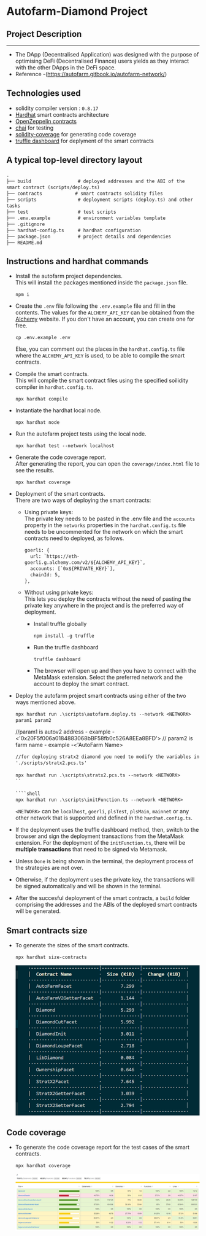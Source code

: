 # Autofarm-Diamond Project

## Project Description

---

- The DApp (Decentralised Application) was designed with the purpose of optimising DeFi (Decentralised Finance) users yields as they interact with the other DApps in the DeFi space.
- Reference -(https://autofarm.gitbook.io/autofarm-network/)

## Technologies used

- solidity compiler version : `0.8.17`
- [Hardhat](https://hardhat.org/) smart contracts architecture
- [OpenZeppelin contracts](https://openzeppelin.com/)
- [chai](https://www.chaijs.com/) for testing
- [solidity-coverage](https://github.com/sc-forks/solidity-coverage) for generating code coverage
- [truffle dashboard](https://trufflesuite.com/docs/truffle/how-to/use-the-truffle-dashboard/) for deplyment of the smart contracts

## A typical top-level directory layout

```shell
.
├── build                 # deployed addresses and the ABI of the smart contract (scripts/deploy.ts)
├── contracts            # smart contracts solidity files
├── scripts               # deployment scripts (deploy.ts) and other tasks
├── test                  # test scripts
├── .env.example          # environment variables template
├── .gitignore
├── hardhat-config.ts     # hardhat configuration
├── package.json          # project details and dependencies
├── README.md

```

## Instructions and hardhat commands

- Install the autofarm project dependencies. \
  This will install the packages mentioned inside the `package.json` file.

  ```shell
  npm i
  ```

- Create the `.env` file following the `.env.example` file and fill in the contents. The values for the `ALCHEMY_API_KEY` can be obtained from the [Alchemy](https://www.alchemy.com/) website. If you don't have an account, you can create one for free.

  ```shell
  cp .env.example .env
  ```

  Else, you can comment out the places in the `hardhat.config.ts` file where the `ALCHEMY_API_KEY` is used, to be able to compile the smart contracts.

- Compile the smart contracts. \
  This will compile the smart contract files using the specified soilidity compiler in `hardhat.config.ts`.

  ```shell
  npx hardhat compile
  ```

- Instantiate the hardhat local node.

  ```shell
  npx hardhat node
  ```

- Run the autofarm project tests using the local node.

  ```shell
  npx hardhat test --network localhost
  ```

- Generate the code coverage report. \
  After generating the report, you can open the `coverage/index.html` file to see the results.

  ```shell
  npx hardhat coverage
  ```

- Deployment of the smart contracts. \
  There are two ways of deploying the smart contracts:

  - Using private keys: \
    The private key needs to be pasted in the .env file and the `accounts` property in the `networks` properties in the `hardhat.config.ts` file needs to be uncommented for the network on which the smart contracts need to deployed, as follows.

    ```shell
    goerli: {
      url: `https://eth-goerli.g.alchemy.com/v2/${ALCHEMY_API_KEY}`,
      accounts: [`0x${PRIVATE_KEY}`],
      chainId: 5,
    },
    ```

  - Without using private keys: \
    This lets you deploy the contracts without the need of pasting the private key anywhere in the project and is the preferred way of deployment.

    - Install truffle globally

      ```shell
      npm install -g truffle
      ```

    - Run the truffle dashboard

      ```shell
      truffle dashboard
      ```

    - The browser will open up and then you have to connect with the MetaMask extension. Select the preferred network and the account to deploy the smart contract.

- Deploy the autofarm project smart contracts using either of the two ways mentioned above.

  ```shell
  npx hardhat run .\scripts\autofarm.deploy.ts --network <NETWORK>  param1 param2
  ```

  //param1 is autov2 address - example - <'0x20F5f006a0184883068bBF58fb0c526A8EEa8BFD'>
  // param2 is farm name - example -<'AutoFarm Name>

  `````shell
  //for deploying stratx2 diamond you need to modify the variables in './scripts/stratx2.pcs.ts'

  npx hardhat run .\scripts\stratx2.pcs.ts --network <NETWORK>
  ``

  ````shell
  npx hardhat run .\scripts\initFunction.ts --network <NETWORK>

  `````

  `<NETWORK>` can be `localhost`, `goerli`, `plsTest`, `plsMain`, `mainnet` or any other network that is supported and defined in the `hardhat.config.ts`.

- If the deployment uses the truffle dashboard method, then, switch to the browser and sign the deployment transactions from the MetaMask extension. For the deployment of the `initFunction.ts`, there will be **multiple transactions** that need to be signed via Metamask.

- Unless `Done` is being shown in the terminal, the deployment process of the strategies are not over.

- Otherwise, if the deployment uses the private key, the transactions will be signed automatically and will be shown in the terminal.

- After the succesful deployment of the smart contracts, a `build` folder comprising the addresses and the ABIs of the deployed smart contracts will be generated.

## Smart contracts size

- To generate the sizes of the smart contracts.

  ```shell
  npx hardhat size-contracts
  ```

  ![size](./smart-contract-size.png)

## Code coverage

- To generate the code coverage report for the test cases of the smart contracts.

  ```shell
  npx hardhat coverage
  ```

  ![coverage](./code-coverage.png)
